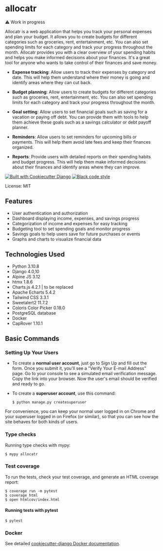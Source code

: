 # allocatr

:warning: Work in progress

Allocatr is a web application that helps you track your personal expenses and plan your budget. It allows you to create budgets for different categories such as groceries, rent, entertainment, etc. You can also set spending limits for each category and track your progress throughout the month. Allocatr provides you with a clear overview of your spending habits and helps you make informed decisions about your finances. It's a great tool for anyone who wants to take control of their finances and save money.

- **Expense tracking**: Allow users to track their expenses by category and date. This will help them understand where their money is going and identify areas where they can cut back.

- **Budget planning**: Allow users to create budgets for different categories such as groceries, rent, entertainment, etc. You can also set spending limits for each category and track your progress throughout the month.

- **Goal setting**: Allow users to set financial goals such as saving for a vacation or paying off debt. You can provide them with tools to help them achieve these goals such as a savings calculator or debt payoff planner.

- **Reminders**: Allow users to set reminders for upcoming bills or payments. This will help them avoid late fees and keep their finances organized.

- **Reports**: Provide users with detailed reports on their spending habits and budget progress. This will help them make informed decisions about their finances and identify areas where they can improve.

[![Built with Cookiecutter Django](https://img.shields.io/badge/built%20with-Cookiecutter%20Django-ff69b4.svg?logo=cookiecutter)](https://github.com/cookiecutter/cookiecutter-django/)
[![Black code style](https://img.shields.io/badge/code%20style-black-000000.svg)](https://github.com/ambv/black)

License: MIT

## Features
- User authentication and authorization
- Dashboard displaying income, expenses, and savings progress
- Categorization of income and expenses for easy tracking
- Budgeting tool to set spending goals and monitor progress
- Savings goals to help users save for future purchases or events
- Graphs and charts to visualize financial data

## Technologies Used
- Python 3.10.8
- Django 4.0,10
- Alpine JS 3.12
- htmx 1.8.6
- Charts.js 4.2.1 | to be replaced
- Apache Echarts 5.4.2
- Tailwind CSS 3.3.1
- Sweetalert2 11.7.2
- Coloris Color Picker 0.18.0
- PostgreSQL database
- Docker
- CapRover 1.10.1

## Basic Commands

### Setting Up Your Users

-   To create a **normal user account**, just go to Sign Up and fill out the form. Once you submit it, you'll see a "Verify Your E-mail Address" page. Go to your console to see a simulated email verification message. Copy the link into your browser. Now the user's email should be verified and ready to go.

-   To create a **superuser account**, use this command:

        $ python manage.py createsuperuser

For convenience, you can keep your normal user logged in on Chrome and your superuser logged in on Firefox (or similar), so that you can see how the site behaves for both kinds of users.

### Type checks

Running type checks with mypy:

    $ mypy allocatr

### Test coverage

To run the tests, check your test coverage, and generate an HTML coverage report:

    $ coverage run -m pytest
    $ coverage html
    $ open htmlcov/index.html

#### Running tests with pytest

    $ pytest

### Docker

See detailed [cookiecutter-django Docker documentation](http://cookiecutter-django.readthedocs.io/en/latest/deployment-with-docker.html).
